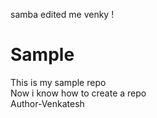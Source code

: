 samba edited me venky !
# Sample
This is my sample repo
<br>
Now i know how to create a repo
<br>
Author-Venkatesh
